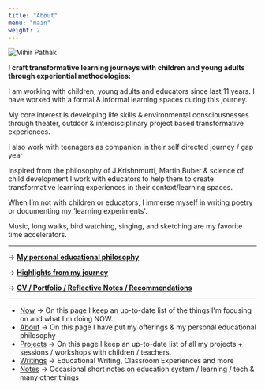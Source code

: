 ```yaml
---
title: "About"
menu: "main"
weight: 2
---
```


![Mihir Pathak](/mp-about.png)

**I craft transformative learning journeys with children and young adults through experiential methodologies:**

I am working with children, young adults and educators since last 11 years. I have worked with a formal & informal learning spaces during this journey. 

My core interest is developing life skills & environmental consciousnesses through theater, outdoor & interdisciplinary project based transformative experiences.

I also work with teenagers as companion in their self directed journey / gap year

Inspired from the philosophy of J.Krishnmurti, Martin Buber & science of child development I work with educators to help them to create transformative learning experiences in their context/learning spaces.

When I’m not with children or educators, I immerse myself in writing poetry or documenting my ’learning experiments'.

Music, long walks, bird watching, singing, and sketching are my favorite time accelerators.


--------

&rarr; **[My personal educational philosophy](/edu-for-me)**

&rarr; **[Highlights from my journey](/highlights)**

&rarr; **[CV / Portfolio / Reflective Notes / Recommendations](/cv)**

-------

- [Now](/now) &rarr; On this page I keep an up-to-date list of the things I'm focusing on and what I'm doing NOW.
- [About](/about-me) &rarr; On this page I have put my offerings & my personal educational philosophy 
- [Projects](/projects) &rarr; On this page I keep an up-to-date list of all my projects + sessions / workshops with children / teachers.
- [Writings](/writings) &rarr; Educational Writing, Classroom Experiences and more
- [Notes](https://learningwala.in/tags/public/) &rarr; Occasional short notes on education system / learning / tech & many other things 

